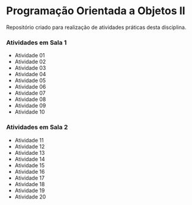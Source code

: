 Programação Orientada a Objetos II
=================

Repositório criado para realização de atividades práticas desta disciplina.

### Atividades em Sala 1
* Atividade 01
* Atividade 02
* Atividade 03
* Atividade 04
* Atividade 05
* Atividade 06
* Atividade 07
* Atividade 08
* Atividade 09
* Atividade 10

### Atividades em Sala 2
* Atividade 11
* Atividade 12
* Atividade 13
* Atividade 14
* Atividade 15
* Atividade 16
* Atividade 17
* Atividade 18
* Atividade 19
* Atividade 20
